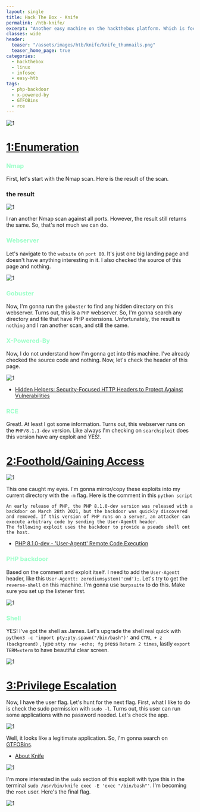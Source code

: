 ```yaml
---
layout: single
title: Hack The Box - Knife
permalink: /htb-knife/
excerpt: "Another easy machine on the hackthebox platform. Which is focused on PHP 8.1.0-dev. However, this particular version was released with a backdoor on March 28th, 2021. Also, the webserver leaked the version through X-Powered-By Header. Finally, the user can be a root by running the knife app."
classes: wide
header:
  teaser: "/assets/images/htb/knife/knife_thumnails.png"
  teaser_home_page: true  
categories:
  - hackthebox
  - linux
  - infosec
  - easy-htb
tags:
  - php-backdoor
  - x-powered-by
  - GTFOBins
  - rce
---
```


![1](/assets/images/htb/knife/knife_thumnails.png)

# <u>1:Enumeration</u>

### <font color="#9bffc8">Nmap</font>

First, let's start with the Nmap scan. Here is the result of the scan.

### the result
![1](/assets/images/htb/knife/nmap_1.png)

I ran another Nmap scan against all ports. However, the result still returns the same. So, that's not much we can do. 

### <font color="#9bffc8">Webserver</font>
Let's navigate to the `website` on `port 80`. It's just one big landing page and doesn't have anything interesting in it. I also checked the source of this page and nothing. 

![1](/assets/images/htb/knife/website.png)

### <font color="#9bffc8">Gobuster</font>
Now, I'm gonna run the `gobuster` to find any hidden directory on this webserver. Turns out, this is a `PHP` webserver. So, I'm gonna search any directory and file that have PHP extensions. Unfortunately, the result is `nothing` and I ran another scan, and still the same.

### <font color="#9bffc8">X-Powered-By</font>
Now, I do not understand how I'm gonna get into this machine. I've already checked the source code and nothing. Now, let's check the header of this page. 

![1](/assets/images/htb/knife/header.png) <br>

- [Hidden Helpers: Security-Focused HTTP Headers to Protect Against Vulnerabilities](https://www.rapid7.com/blog/post/2019/12/06/hidden-helpers-security-focused-http-headers-to-protect-against-vulnerabilities/)

### <font color="#9bffc8">RCE</font>
Great!. At least I got some information. Turns out, this webserver runs on the `PHP/8.1.1-dev` version. Like always I'm checking on `searchsploit` does this version have any exploit and YES!.

# <u>2:Foothold/Gaining Access</u>

![1](/assets/images/htb/knife/RCE.png)

This one caught my eyes. I'm gonna mirror/copy these exploits into my current directory with the `-m` flag. Here is the comment in this `python script`

```plaintext
An early release of PHP, the PHP 8.1.0-dev version was released with a backdoor on March 28th 2021, but the backdoor was quickly discovered and removed. If this version of PHP runs on a server, an attacker can execute arbitrary code by sending the User-Agentt header.
The following exploit uses the backdoor to provide a pseudo shell ont the host.
```

- [PHP 8.1.0-dev - 'User-Agentt' Remote Code Execution](https://www.exploit-db.com/exploits/49933)

### <font color="#9bffc8">PHP backdoor</font>
Based on the comment and exploit itself. I need to add the `User-Agentt` header, like this `User-Agentt: zerodiumsystem('cmd');`. Let's try to get the `reverse-shell` on this machine. I'm gonna use `burpsuite` to do this. Make sure you set up the listener first.

![1](/assets/images/htb/knife/burpsuite.png)

### <font color="#9bffc8">Shell</font>
YES! I've got the shell as James. Let's upgrade the shell real quick with `python3 -c 'import pty;pty.spawn("/bin/bash")'` and `CTRL + z (background)` , type `stty raw -echo; fg` press `Return 2 times`, lastly `export TERM=xterm` to have beautiful clear screen.

![1](/assets/images/htb/knife/user_flag.png)

# <u>3:Privilege Escalation</u>

Now, I have the user flag. Let's hunt for the next flag. First, what I like to do is check the sudo permission with `sudo -l`. Turns out, this user can run some applications with no password needed. Let's check the app.

![1](/assets/images/htb/knife/sudo_knife.png)

Well, it looks like a legitimate application. So, I'm gonna search on [GTFOBins](https://gtfobins.github.io/). 

- [About Knife](https://docs.chef.io/workstation/knife/)

![1](/assets/images/htb/knife/gtfobins.png) <br>

I'm more interested in the `sudo` section of this exploit with type this in the terminal `sudo /usr/bin/knife exec -E 'exec "/bin/bash"'`. I'm becoming the `root` user. Here's the final flag.

![1](/assets/images/htb/knife/root_flag.png)